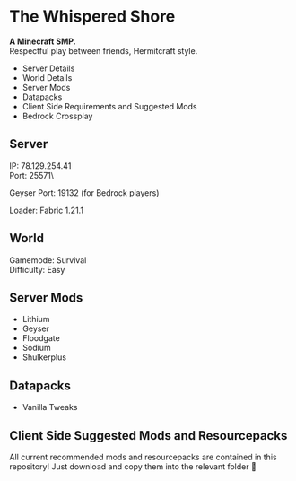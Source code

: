 # The Whispered Shore
**A Minecraft SMP.** \
Respectful play between friends, Hermitcraft style.

- Server Details
- World Details
- Server Mods
- Datapacks
- Client Side Requirements and Suggested Mods
- Bedrock Crossplay

## Server

IP: 78.129.254.41\
Port: 25571\

Geyser Port: 19132 (for Bedrock players)

Loader: Fabric 1.21.1

## World

Gamemode: Survival\
Difficulty: Easy

## Server Mods

- Lithium
- Geyser
- Floodgate
- Sodium
- Shulkerplus

## Datapacks

- Vanilla Tweaks

## Client Side Suggested Mods and Resourcepacks

All current recommended mods and resourcepacks are contained in this repository! Just download and copy them into the relevant folder 🤘
